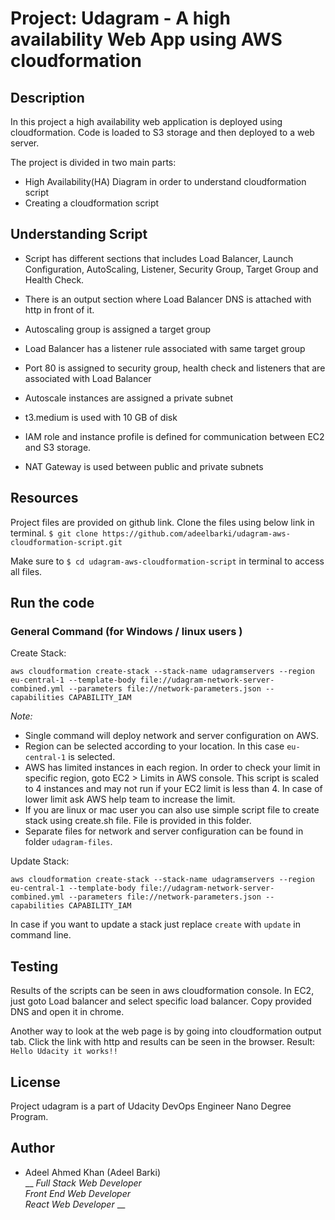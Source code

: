 # Project: Udagram - A high availability Web App using AWS cloudformation

## Description

In this project a high availability web application is deployed using cloudformation. Code is loaded to S3 storage and then deployed to a web server.

The project is divided in two main parts:

* High Availability(HA) Diagram in order to understand cloudformation script
* Creating a cloudformation script

## Understanding Script 

* Script has different sections that includes Load Balancer, Launch Configuration, AutoScaling, Listener, Security Group, Target Group and Health Check.

* There is an output section where Load Balancer DNS is attached with http in front of it.

* Autoscaling group is assigned a target group 

* Load Balancer has a listener rule associated with same target group

* Port 80 is assigned to security group, health check and listeners that are associated with Load Balancer

* Autoscale instances are assigned a private subnet

* t3.medium is used with 10 GB of disk

* IAM role and instance profile is defined for communication between EC2 and S3 storage.

* NAT Gateway is used between public and private subnets


## Resources 

Project files are provided on github link. Clone the files using below link in terminal.
`$ git clone https://github.com/adeelbarki/udagram-aws-cloudformation-script.git`

Make sure to `$ cd udagram-aws-cloudformation-script` in terminal to access all files. 

## Run the code

### General Command (for Windows / linux users )

Create Stack: 

`aws cloudformation create-stack --stack-name udagramservers --region eu-central-1 --template-body file://udagram-network-server-combined.yml --parameters file://network-parameters.json --capabilities CAPABILITY_IAM`

_Note:_ 
* Single command will deploy network and server configuration on AWS. 
* Region can be selected according to your location. In this case `eu-central-1` is selected.
* AWS has limited instances in each region. In order to check your limit in specific region, goto EC2 > Limits in AWS console. This script is scaled to 4 instances and may not run if your EC2 limit is less than 4. In case of lower limit ask AWS help team to increase the limit. 
*  If you are linux or mac user you can also use simple script file to create stack using create.sh file. File is provided in this folder.
* Separate files for network and server configuration can be found in folder `udagram-files`. 

Update Stack:

`aws cloudformation create-stack --stack-name udagramservers --region eu-central-1 --template-body file://udagram-network-server-combined.yml --parameters file://network-parameters.json --capabilities CAPABILITY_IAM`

In case if you want to update a stack just replace `create` with `update` in command line.


## Testing

Results of the scripts can be seen in aws cloudformation console. In EC2, just goto Load balancer and select specific load balancer. Copy provided DNS and open it in chrome. 

Another way to look at the web page is by going into cloudformation output tab. Click the link with http and results can be seen in the browser. 
Result: `Hello Udacity it works!!`

## License

Project udagram is a part of Udacity DevOps Engineer Nano Degree Program.   

## Author

* Adeel Ahmed Khan (Adeel Barki) <br />
  __ _Full Stack Web Developer_ <br />
  _Front End Web Developer_ <br />
  _React Web Developer_ __ <br />
